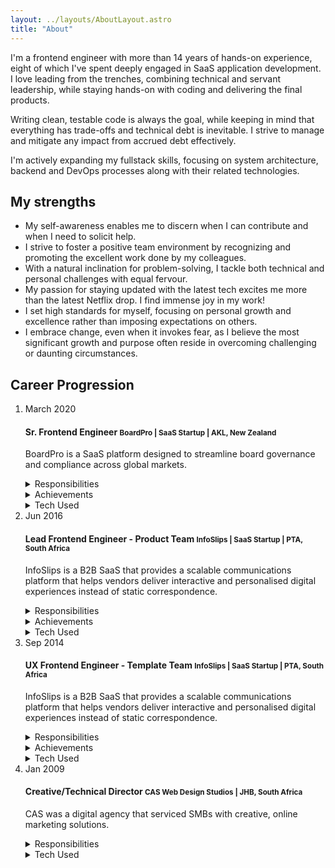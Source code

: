 ```yaml
---
layout: ../layouts/AboutLayout.astro
title: "About"
---
```


I'm a frontend engineer with more than 14 years of hands-on experience, eight of which I've spent deeply engaged in SaaS application development. I love leading from the trenches, combining technical and servant leadership, while staying hands-on with coding and delivering the final products.

Writing clean, testable code is always the goal, while keeping in mind that everything has trade-offs and technical debt is inevitable. I strive to manage and mitigate any impact from accrued debt effectively.

I'm actively expanding my fullstack skills, focusing on system architecture, backend and DevOps processes along with their related technologies.

## My strengths

- My self-awareness enables me to discern when I can contribute and when I need to solicit help.
- I strive to foster a positive team environment by recognizing and promoting the excellent work done by my colleagues.
- With a natural inclination for problem-solving, I tackle both technical and personal challenges with equal fervour.
- My passion for staying updated with the latest tech excites me more than the latest Netflix drop. I find immense joy in my work!
- I set high standards for myself, focusing on personal growth and excellence rather than imposing expectations on others.
- I embrace change, even when it invokes fear, as I believe the most significant growth and purpose often reside in overcoming challenging or daunting circumstances.

## Career Progression

<ol class="relative border-l border-skin-accent list-none pl-0">                  
    <li class="mb-10 ml-4">
        <div class="absolute w-3 h-3 bg-skin-accent rounded-full mt-2 -left-1.5 border border-skin-accent"></div>
        <time class="mb-0 text-sm font-normal leading-none opacity-80">March 2020</time>
        <h4 class="text-lg mt-0 font-bold !text-skin-accent">Sr. Frontend Engineer <small class="w-full inline-block font-normal text-skin-base">BoardPro | SaaS Startup | AKL, New Zealand</small></h4>
        <p class="text-base">BoardPro is a SaaS platform designed to streamline board governance and compliance across global markets.</p>
        <div class="mb-2">
        <details>
            <summary>Responsibilities</summary>
            <ul class="!mt-0">
                <li>Spearhead, sustain, and develop new features for the primary Angular SaaS application.</li>
                <li>Onboard new developers.</li>
                <li>Proactively minimise technical debt.</li>
                <li>Collaborate with the PM, UX, and QA to swiftly ideate, prototype, test, and deploy new features.</li>
                <li>Develop POCs for potential new features.</li>
            </ul>
        </details>
        </div>
        <div class="mb-2">
        <details>
            <summary>Achievements</summary>
        <ul class="!mt-0">
            <li>Architected our Angular application into a new Nx monorepo, simplifying build processes and reducing build times by over 90%.</li>
            <li>Introduced Azure B2C Auth with MFA to our Angular application, earning high praise from BoardPro's board director for the simplicity, smoothness, and seamlessness of the integration.</li>
            <li>My in-depth research and POCs on MFA auth providers led us to select a previously overlooked provider, resulting in significant cost savings for the business.</li>
            <li>Resolved recurring inconsistencies of static content/assets across our dev/test/uat environments using Terraform while integrating with our CI and storing the Terraform state in our Azure storage for seamless deployment across all environments.</li>
            <li>Executed full-stack features in our new billing system, rapidly familiarising myself with concepts such as DDD, Event Sourcing, CQRS, and tech including React, Next.js, and Nest.js, which I don't typically use.</li>
            <li>Developed a POC for logging Azure B2C events, gaining hands-on experience in setting up multiple tenants, analytic workspaces, resource groups, Azure monitor, and event hubs.</li>
            <li>Improved testing and debugging of complex response types and edge cases by employing Mock Service Worker to intercept and appropriately modify requests.</li>
        </ul>
        </details>
        </div>
        <div>
        <details>
            <summary>Tech Used</summary>
Angular (v16) | React (v17) | JavaScript ES6+ | TypeScript | NodeJS | Nest.js | Next.js | Remix | Event Sourcing | CQRS | NgRx | RxJS | Jest | Cypress | Storybook | Playwright | REST | GraphQL | Sass | Material | Mui | Emotion | Figma | Jira
            </details>
            </div>
    </li>
    <li class="mb-10 ml-4">
        <div class="absolute w-3 h-3 bg-skin-accent rounded-full mt-2 -left-1.5 border border-skin-accent"></div>
        <time class="mb-0 text-sm font-normal leading-none opacity-80">Jun 2016</time>
        <h4 class="text-lg mt-0 font-bold !text-skin-accent">Lead Frontend Engineer - Product Team <small class="w-full inline-block font-normal text-skin-base">InfoSlips | SaaS Startup | PTA, South Africa</small></h4>
        <p class="text-base">InfoSlips is a B2B SaaS that provides a scalable communications platform that helps vendors deliver interactive and personalised digital experiences instead of static correspondence.</p>
        <div class="mb-2">
        <details>
            <summary>Responsibilities</summary>
            <ul class="!mt-0">
                <li>Maintain and drive the development of new features for two AngularJS (1.2) applications: the B2B SaaS app and the end-user app.</li>
                <li>Lead sprint planning for the frontend and backend teams, including other agile/scrum ceremonies.</li>
                <li>Lead frontend product team comprising 3 developers</li>
                <li>Interview, train and mentor junior developers for the template team.</li>
            </ul>
        </details>
        </div>
        <div class="mb-2">
        <details>
            <summary>Achievements</summary>
        <ul class="!mt-0">
            <li>Architected a new monorepo system utilising Nx, Angular 8, NgRx, and Jest.</li>
            <li>Lead the hands-on overhaul of the end-user application, incorporating comprehensive testing, a shared component library, and a reusable design system across applications.</li>
            <li>Collaborate with the template team to establish a React/Webpack-based build system that accelerates template development, supplanting the original Gulp/AngularJS system I created.</li>
        </ul>
        </details>
        </div>
        <div>
        <details>
            <summary>Tech Used</summary>
AngularJS | Gulp | Angular 2-8 | React 16 | Webpack | JavaScript ES6+ | TypeScript | NgRx | RxJS | Jest | Cypress.io | Storybook | REST | Sass | CSS3 | GIT | Jira | Adobe XD
            </details>
            </div>
</li>
<li class="mb-10 ml-4">
<div class="absolute w-3 h-3 bg-skin-accent rounded-full mt-2 -left-1.5 border border-skin-accent"></div>
<time class="mb-0 text-sm font-normal leading-none opacity-80">Sep 2014</time>
<h4 class="text-lg mt-0 font-bold !text-skin-accent">UX Frontend Engineer - Template Team <small class="w-full inline-block font-normal text-skin-base">InfoSlips | SaaS Startup | PTA, South Africa</small></h4>
<p class="text-base">InfoSlips is a B2B SaaS that provides a scalable communications platform that helps vendors deliver interactive and personalised digital experiences instead of static correspondence.</p>
        <div class="mb-2">
        <details>
            <summary>Responsibilities</summary>
            <ul class="!mt-0">
                <li>Collect technical requirements from clients to establish project scope, working closely with project managers.
</li>
                <li>Design solutions centred on UX principles using an outcomes-based approach with tools like Balsamiq and Photoshop.
</li>
                <li>Collaborate with C# developers to design efficient JSON payloads for client documents.</li>
                <li>Create InfoSlip document templates (small packaged web apps) based on client brand guidelines.</li>
                <li>Interview, train and mentor junior developers, ensuring code quality through pair programming and code reviews.</li>
            </ul>
        </details>
        </div>
        <div class="mb-2">
        <details>
            <summary>Achievements</summary>
        <ul class="!mt-0">
            <li>Significantly enhanced maintainability and productivity for our template developers by creating:</li>
            <li>A HTML/Sass/Bootstrap base template with best practices learned from past clients.</li>
            <li>A base HTML email template that’s optimised for all email clients.</li>
            <li>An AngularJS/Gulp/Sass/Babel build system </li>
            <li>Worked closely with some of the largest South African insurance, telecoms, banking and transport companies with high praise from our PMs for my effective comms and workshops.</li>
            <li>Trained multiple junior developers, enabling them to take over my responsibilities as I transitioned to the product team.</li>
        </ul>
        </details>
        </div>
        <div>
        <details>
            <summary>Tech Used</summary>
HTML | CSS3 | Photoshop | Bootstrap | AngularJS | Gulp | JavaScript | jQuery | Kendo UI | Sass | GIT | SVN | Jira
            </details>
            </div>
</li>
<li class="mb-10 ml-4">
<div class="absolute w-3 h-3 bg-skin-accent rounded-full mt-2 -left-1.5 border border-skin-accent"></div>
<time class="mb-0 text-sm font-normal leading-none opacity-80">Jan 2009</time>
<h4 class="text-lg mt-0 font-bold !text-skin-accent">Creative/Technical Director <small class="w-full inline-block font-normal text-skin-base">CAS Web Design Studios | JHB, South Africa</small></h4>
<p class="text-base">CAS was a digital agency that serviced SMBs with creative, online marketing solutions.</p>
        <div class="mb-2">
        <details>
            <summary>Responsibilities</summary>
            <ul class="!mt-0">
                <li>Created client proposals.</li>
                <li>Attended local small business meetings and ran presentations on how to build online businesses.</li>
                <li>Managed strategy sessions with new clients.</li>
                <li>Helped small businesses with online marketing (email, Facebook, Google Adwords).</li>
                <li>Designed logos and websites using Photoshop.</li>
                <li>Developed website designs in HTML/CSS/jQuery/WordPress.</li>
                <li>Managed 3 employees and 2 interns (designer, developers - 3 of which 2 were interns, sales).</li>
            </ul>
        </details>
        </div>
        <div>
        <details>
            <summary>Tech Used</summary>
HTML | CSS3 | Photoshop | Bootstrap | jQuery | JavaScript | WordPress
            </details>
            </div>
</li>
</ol>
